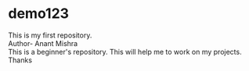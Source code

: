 # demo123
This is my first repository. 
<br>
Author- Anant Mishra
<br> 
This is a beginner's repository. This will help me to work on my projects.
<br>
Thanks